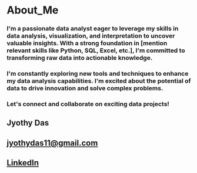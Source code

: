 # About_Me
### I'm a passionate data analyst eager to leverage my skills in data analysis, visualization, and interpretation to uncover valuable insights. With a strong foundation in [mention relevant skills like Python, SQL, Excel, etc.], I'm committed to transforming raw data into actionable knowledge.

### I'm constantly exploring new tools and techniques to enhance my data analysis capabilities. I'm excited about the potential of data to drive innovation and solve complex problems.

### Let's connect and collaborate on exciting data projects!
## Jyothy Das
## jyothydas11@gmail.com
## [LinkedIn](https://www.linkedin.com/in/jyothy-das/)
